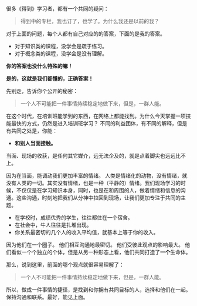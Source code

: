 很多《得到》学习者，都有一个共同的疑问：

> 得到中的专栏，我也订了，也学了。为什么我还是以前的我？

对于上面的问题，每个人都有自己对应的的答案，下面的是我的答案。
- 对于知识类的课程，没学会是疏于练习。
- 对于概念类的课程，没学会是没有理解。

**你的答案也没什么特殊的嘛！**

**是的，这就是我们都懂的，正确答案！**

先别走，告诉你个公开的秘密：
> 一个人不可能把一件事情持续稳定地做下来，但是，一群人能。

在这个时代，在培训班能学到的东西，在网络上都能找到。为什么今天掌握一项技能最快的方式，仍然是进入培训班学习？
不同的利益团体，有不同的解释，但是有共同之处是，你能：
- **和别人当面接触。**

当面、现场的收获，是任何其它媒介，远无法企及的，就是点着脚尖也远远比不上。

因为在当面，能调动我们更加丰富的情绪。
人类是情绪化的动物，没有情绪，就没有人类的一切。其实没有情绪，也是一种（平静的）情绪。我们现场学习的时候，不仅仅是在学习知识本身，同时，也是在和周围的人，做着情绪和信息的沟通。这些沟通，时刻地把我们从分神中拉回到现场，让我们更加专注于共同的主题。

- 在学校时，成绩优秀的学生，往往都住在一个宿舍。
- 在社会中，牛人往往是扎堆出现。
- 你关系最密切的几个人的收入平均值，就基本上等于你的收入。

因为他们在一个圈子。
他们相互沟通地最密切。
他们受彼此观点的影响最大。
他们看似一个个独立的个体，但是从另一种形态上看，他们共同打造了**一个**生命体。

那么，说到这里，前面的哪个观点就很容易理解了：
> 一个人不可能把一件事情持续稳定地做下来，但是，一群人能。


所以，做成一件事情的捷径，是找到和你拥有共同目标的人，选择和他们在一起。保持沟通和联系。最好，能见上面。


